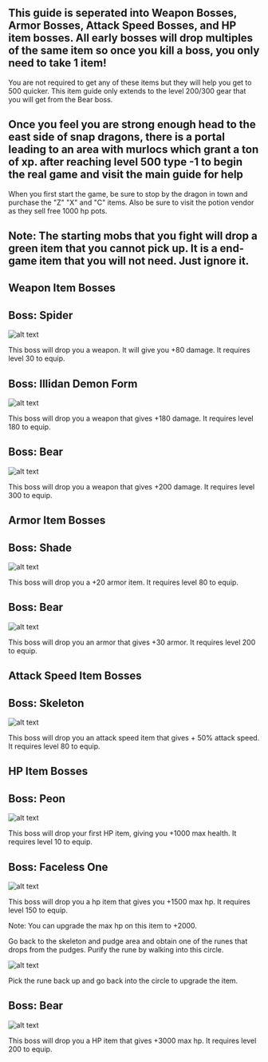 ## This guide is seperated into Weapon Bosses, Armor Bosses, Attack Speed Bosses, and HP item bosses. All early bosses will drop multiples of the same item so once you kill a boss, you only need to take 1 item!

You are not required to get any of these items but they will help you get to 500 quicker. This item guide only extends to the level 200/300 gear that you will get from the Bear boss.

## Once you feel you are strong enough head to the east side of snap dragons, there is a portal leading to an area with murlocs which grant a ton of xp. after reaching level 500 type -1 to begin the real game and visit the main guide for help

When you first start the game, be sure to stop by the dragon in town and purchase the "Z" "X" and "C" items. Also be sure to visit the potion vendor as they sell free 1000 hp pots.

## Note: The starting mobs that you fight will drop a green item that you cannot pick up. It is a end-game item that you will not need. Just ignore it.


## Weapon Item Bosses

## Boss: Spider

![alt text](https://i.gyazo.com/51f6b984d901f4b47d2b495bfd66a68a.png)

This boss will drop you a weapon. It will give you +80 damage. It requires level 30 to equip.


## Boss: Illidan Demon Form

![alt text](https://i.gyazo.com/7527a348d202a51736f1106e802d8720.png)

This boss will drop you a weapon that gives +180 damage. It requires level 180 to equip.


## Boss: Bear

![alt text](https://i.gyazo.com/1b98d13129ea67e9f8a8878dc1f88453.png)

This boss will drop you a weapon that gives +200 damage. It requires level 300 to equip.



## Armor Item Bosses

## Boss: Shade

![alt text](https://i.gyazo.com/7473ef26ae8c1aab07c2c34c2cc5844f.png)

This boss will drop you a +20 armor item. It requires level 80 to equip.


## Boss: Bear

![alt text](https://i.gyazo.com/1b98d13129ea67e9f8a8878dc1f88453.png)

This boss will drop you an armor that gives +30 armor. It requires level 200 to equip.






## Attack Speed Item Bosses

## Boss: Skeleton

![alt text](https://i.gyazo.com/57c00fbb93ce89f3c669ee76e8d2c1c0.png)

This boss will drop you an attack speed item that gives + 50% attack speed. It requires level 80 to equip.



## HP Item Bosses

## Boss: Peon

![alt text](https://i.gyazo.com/1c5042b7dac632c291306d9daf40b41d.png)

This boss will drop your first HP item, giving you +1000 max health. It requires level 10 to equip.


## Boss: Faceless One

![alt text](https://i.gyazo.com/894eaadcd6ce6cee6f6504aeb801f781.png)

This boss will drop you a hp item that gives you +1500 max hp. It requires level 150 to equip.

Note: You can upgrade the max hp on this item to +2000.

Go back to the skeleton and pudge area and obtain one of the runes that drops from the pudges. Purify the rune by walking into this circle.

![alt text](https://i.gyazo.com/445a1f291e772af2755f751dedda1795.png)

Pick the rune back up and go back into the circle to upgrade the item.


## Boss: Bear

![alt text](https://i.gyazo.com/1b98d13129ea67e9f8a8878dc1f88453.png)

This boss will drop you a HP item that gives +3000 max hp. It requires level 200 to equip.
